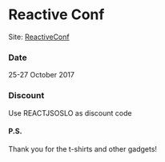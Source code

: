 # Reactive Conf

Site: [ReactiveConf](https://reactiveconf.com/)

### Date
25-27 October 2017

### Discount
Use REACTJSOSLO as discount code


#### P.S.
Thank you for the t-shirts and other gadgets!
